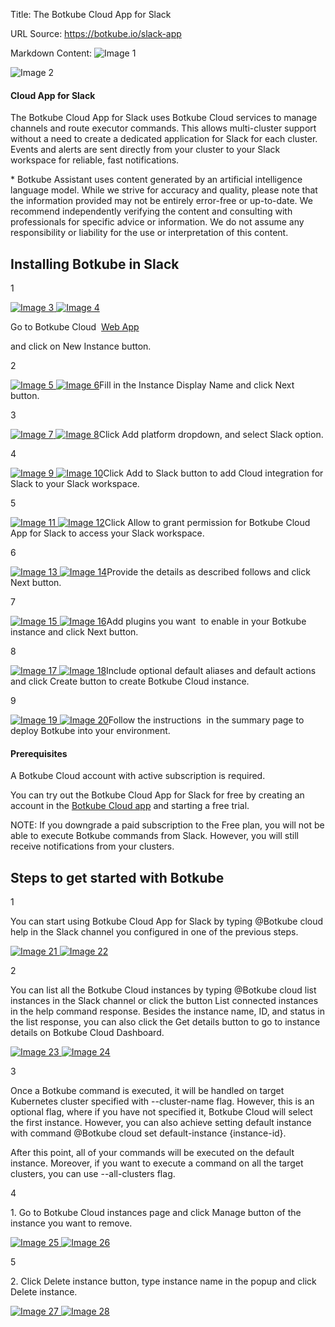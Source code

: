Title: The Botkube Cloud App for Slack

URL Source: https://botkube.io/slack-app

Markdown Content:
![Image 1](https://cdn.prod.website-files.com/633705de6adaa38599d8e258/64e8e512edbae7755379b2fe_bk-slack-logo-hero-bg.webp)

![Image 2](https://cdn.prod.website-files.com/633705de6adaa38599d8e258/6500bcab958c3be57a5523a5_slack-logo-color.svg)

#### Cloud App for Slack

The Botkube Cloud App for Slack uses Botkube Cloud services to manage channels and route executor commands. This allows multi-cluster support without a need to create a dedicated application for Slack for each cluster. Events and alerts are sent directly from your cluster to your Slack workspace for reliable, fast notifications.

\* Botkube Assistant uses content generated by an artificial intelligence language model. While we strive for accuracy and quality, please note that the information provided may not be entirely error-free or up-to-date. We recommend independently verifying the content and consulting with professionals for specific advice or information. We do not assume any responsibility or liability for the use or interpretation of this content.

Installing Botkube in Slack
---------------------------

1

[![Image 3](https://cdn.prod.website-files.com/633705de6adaa38599d8e258/6500c008d898dab566f70d85_install-1.svg) ![Image 4](https://cdn.prod.website-files.com/633705de6adaa38599d8e258/650214f73dc8a48ae4075f8f_magnifier.svg)](https://botkube.io/slack-app#)

Go to Botkube Cloud  [Web App](https://app.botkube.io/)

and click on New Instance button.

2

[![Image 5](https://cdn.prod.website-files.com/633705de6adaa38599d8e258/6500c1702080a8b5a26efb6d_install-2.svg) ![Image 6](https://cdn.prod.website-files.com/633705de6adaa38599d8e258/650214f73dc8a48ae4075f8f_magnifier.svg)](https://botkube.io/slack-app#)Fill in the Instance Display Name and click Next button.

3

[![Image 7](https://cdn.prod.website-files.com/633705de6adaa38599d8e258/6500c17b5527fae1a4c5bc57_install-3.svg) ![Image 8](https://cdn.prod.website-files.com/633705de6adaa38599d8e258/650214f73dc8a48ae4075f8f_magnifier.svg)](https://botkube.io/slack-app#)Click Add platform dropdown, and select Slack option.

4

[![Image 9](https://cdn.prod.website-files.com/633705de6adaa38599d8e258/6500c191387a00b2b474e1b3_install-5.svg) ![Image 10](https://cdn.prod.website-files.com/633705de6adaa38599d8e258/650214f73dc8a48ae4075f8f_magnifier.svg)](https://botkube.io/slack-app#)Click Add to Slack button to add Cloud integration for Slack to your Slack workspace.

5

[![Image 11](https://cdn.prod.website-files.com/633705de6adaa38599d8e258/6500c4fab232b58125653577_install-6.svg) ![Image 12](https://cdn.prod.website-files.com/633705de6adaa38599d8e258/650214f73dc8a48ae4075f8f_magnifier.svg)](https://botkube.io/slack-app#)Click Allow to grant permission for Botkube Cloud App for Slack to access your Slack workspace.

6

[![Image 13](https://cdn.prod.website-files.com/633705de6adaa38599d8e258/6500c505324fd1b24eeb1ab6_install-7.svg) ![Image 14](https://cdn.prod.website-files.com/633705de6adaa38599d8e258/650214f73dc8a48ae4075f8f_magnifier.svg)](https://botkube.io/slack-app#)Provide the details as described follows and click Next button.

7

[![Image 15](https://cdn.prod.website-files.com/633705de6adaa38599d8e258/6500c510d21725cf9c03a0c9_install-8.svg) ![Image 16](https://cdn.prod.website-files.com/633705de6adaa38599d8e258/650214f73dc8a48ae4075f8f_magnifier.svg)](https://botkube.io/slack-app#)Add plugins you want  to enable in your Botkube instance and click Next button.

8

[![Image 17](https://cdn.prod.website-files.com/633705de6adaa38599d8e258/6500c51cd898dab566fcb743_install-9.svg) ![Image 18](https://cdn.prod.website-files.com/633705de6adaa38599d8e258/650214f73dc8a48ae4075f8f_magnifier.svg)](https://botkube.io/slack-app#)Include optional default aliases and default actions and click Create button to create Botkube Cloud instance.

9

[![Image 19](https://cdn.prod.website-files.com/633705de6adaa38599d8e258/6500c528a593ecc0b3dcfa98_install-10.svg) ![Image 20](https://cdn.prod.website-files.com/633705de6adaa38599d8e258/650214f73dc8a48ae4075f8f_magnifier.svg)](https://botkube.io/slack-app#)Follow the instructions  in the summary page to deploy Botkube into your environment.

#### Prerequisites

A Botkube Cloud account with active subscription is required.

You can try out the Botkube Cloud App for Slack for free by creating an account in the [Botkube Cloud app](https://app.botkube.io/) and starting a free trial.

NOTE: If you downgrade a paid subscription to the Free plan, you will not be able to execute Botkube commands from Slack. However, you will still receive notifications from your clusters.

Steps to get started with Botkube
---------------------------------

1

You can start using Botkube Cloud App for Slack by typing @Botkube cloud help in the Slack channel you configured in one of the previous steps.

[![Image 21](https://cdn.prod.website-files.com/633705de6adaa38599d8e258/650b312e6823f3bf4930026a_step1-cloud-help_pr.svg) ![Image 22](https://cdn.prod.website-files.com/633705de6adaa38599d8e258/650214f73dc8a48ae4075f8f_magnifier.svg)](https://botkube.io/slack-app#)

2

You can list all the Botkube Cloud instances by typing @Botkube cloud list instances in the Slack channel or click the button List connected instances in the help command response. Besides the instance name, ID, and status in the list response, you can also click the Get details button to go to instance details on Botkube Cloud Dashboard.

[![Image 23](https://cdn.prod.website-files.com/633705de6adaa38599d8e258/650b321b09f2a16899841a41_step2-cloud-instance_pr.svg) ![Image 24](https://cdn.prod.website-files.com/633705de6adaa38599d8e258/650214f73dc8a48ae4075f8f_magnifier.svg)](https://botkube.io/slack-app#)

3

Once a Botkube command is executed, it will be handled on target Kubernetes cluster specified with \--cluster-name flag. However, this is an optional flag, where if you have not specified it, Botkube Cloud will select the first instance. However, you can also achieve setting default instance with command @Botkube cloud set default-instance {instance-id}.

After this point, all of your commands will be executed on the default instance. Moreover, if you want to execute a command on all the target clusters, you can use \--all-clusters flag.

4

1\. Go to Botkube Cloud instances page and click Manage button of the instance you want to remove.

[![Image 25](https://cdn.prod.website-files.com/633705de6adaa38599d8e258/650b3581864c2eaa967f7417_step4-cloud_list_manage_pr.svg) ![Image 26](https://cdn.prod.website-files.com/633705de6adaa38599d8e258/650214f73dc8a48ae4075f8f_magnifier.svg)](https://botkube.io/slack-app#)

5

2\. Click Delete instance button, type instance name in the popup and click Delete instance.

[![Image 27](https://cdn.prod.website-files.com/633705de6adaa38599d8e258/650b35df6390bea044f2eb3b_step5-cloud_delete_pr.svg) ![Image 28](https://cdn.prod.website-files.com/633705de6adaa38599d8e258/650214f73dc8a48ae4075f8f_magnifier.svg)](https://botkube.io/slack-app#)
